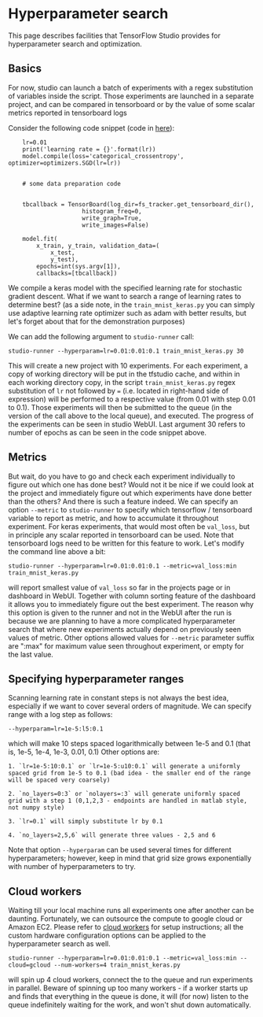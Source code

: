# Hyperparameter search 
This page describes facilities that TensorFlow Studio provides for hyperparameter search and optimization. 

## Basics
For now, studio can launch a batch of experiments with a regex substitution of variables inside the script. Those experiments are launched in a separate project, and can be compared in tensorboard or 
by the value of some scalar metrics reported in tensorboard logs 

Consider the following code snippet (code in [here](../studio/helloworld/train_mnist_keras.py)):
    
        lr=0.01
        print('learning rate = {}'.format(lr))
        model.compile(loss='categorical_crossentropy', optimizer=optimizers.SGD(lr=lr))

     
        # some data preparation code
    

        tbcallback = TensorBoard(log_dir=fs_tracker.get_tensorboard_dir(),
                         histogram_freq=0,
                         write_graph=True,
                         write_images=False)

        model.fit(
            x_train, y_train, validation_data=(
                x_test,
                y_test),
            epochs=int(sys.argv[1]),
            callbacks=[tbcallback])


We compile a keras model with the specified learning rate for stochastic gradient descent. What if we want to search a range of learning rates to determine best? (as a side note, in the `train_mnist_keras.py` you can simply use adaptive learning rate optimizer such as adam with better results, but let's forget about that for the demonstration purposes)

We can add the following argument to `studio-runner` call:

    studio-runner --hyperparam=lr=0.01:0.01:0.1 train_mnist_keras.py 30

This will create a new project with 10 experiments. For each experiment, a copy of working directory will be put in the tfstudio cache, and within in each working directory copy, in the script `train_mnist_keras.py` regex substitution of `lr` not followed by `=` (i.e. located in right-hand side of expression) will be performed to a respective value (from 0.01 with step 0.01 to 0.1). Those experiments will then be submitted to the queue (in the version of the call above to the local queue), and executed. The progress of the experiments can be seen in studio WebUI. Last argument 30 refers to number of epochs as can be seen in the code snippet above. 


## Metrics
But wait, do you have to go and check each experiment individually to figure out which one has done best? Would not it be nice if we could look at the project and immediately figure out which experiments have done better than the others? And there is such a feature indeed. We can specify an option `--metric` to `studio-runner` to specify which tensorflow / tensorboard variable to report as metric, and how to accumulate it throughout experiment. For keras experiments, that would most often be `val_loss`, but in principle any scalar reported in tensorboard can be used. Note that tensorboard logs need to be written for this feature to work. Let's modify the command line above a bit:

    studio-runner --hyperparam=lr=0.01:0.01:0.1 --metric=val_loss:min train_mnist_keras.py

will report smallest value of `val_loss` so far in the projects page or in dashboard in WebUI. Together with column sorting feature of the dashboard it allows you to immediately figure out the best experiment. The reason why this option is given to the runner and not in the WebUI after the run is because we are planning to have a more complicated hyperparameter search that where new experiments actually depend on previously seen values of metric. Other options allowed values for `--metric` parameter suffix are ":max" for maximum value seen throughout experiment, or empty for the last value. 


## Specifying hyperparameter ranges
Scanning learning rate in constant steps is not always the best idea, especially if we want to cover several orders of magnitude. We can specify range with a log step as follows:

    --hyperparam=lr=1e-5:l5:0.1

which will make 10 steps spaced logarithmically between 1e-5 and 0.1 (that is, 1e-5, 1e-4, 1e-3, 0.01, 0.1)
Other options are:

    1. `lr=1e-5:10:0.1` or `lr=1e-5:u10:0.1` will generate a uniformly spaced grid from 1e-5 to 0.1 (bad idea - the smaller end of the range will be spaced very coarsely)

    2. `no_layers=0:3` or `nolayers=:3` will generate uniformly spaced grid with a step 1 (0,1,2,3 - endpoints are handled in matlab style, not numpy style)

    3. `lr=0.1` will simply substitute lr by 0.1

    4. `no_layers=2,5,6` will generate three values - 2,5 and 6 


Note that option `--hyperparam` can be used several times for different hyperparameters; however, keep in mind that grid size grows exponentially with number of hyperparameters to try. 


## Cloud workers
Waiting till your local machine runs all experiments one after another can be daunting. Fortunately, we can outsource the compute to google cloud or Amazon EC2. 
Please refer to [cloud workers](cloud_workers.md) for setup instructions; all the custom hardware configuration options can be applied to the hyperparameter search as well. 

    studio-runner --hyperparam=lr=0.01:0.01:0.1 --metric=val_loss:min --cloud=gcloud --num-workers=4 train_mnist_keras.py

will spin up 4 cloud workers, connect the to the queue and run experiments in parallel. Beware of spinning up too many workers - if a worker starts up and finds that everything in the queue is done, it will (for now) listen to the queue indefinitely waiting for the work, and won't shut down automatically.







